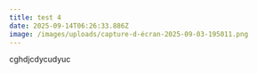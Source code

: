 ```yaml
---
title: test 4
date: 2025-09-14T06:26:33.886Z
image: /images/uploads/capture-d-écran-2025-09-03-195011.png
---
```

c﻿ghdjcdycudyuc